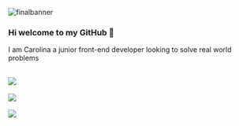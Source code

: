 ![finalbanner](https://user-images.githubusercontent.com/94406039/229599155-8bce5850-99a1-4fb4-83f0-debd97c330e2.gif)


### Hi welcome to my GitHub 👋

<p>I am Carolina a junior front-end developer looking to solve real world problems<p/> 
<br />
<img src="https://github-readme-stats.vercel.app/api?username=carolinardlc&show_icons=true&theme=omni"/>
<br /> 
<br />
<img src="https://github-readme-stats.vercel.app/api/top-langs?username=carolinardlc&layout=compact&theme=omni"/>
<br />
<br />
<img src="https://github-readme-streak-stats.herokuapp.com/?user=carolinardlc&theme=omni"/>
